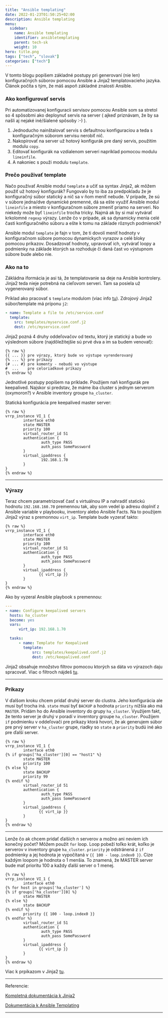 ```yaml
---
title: "Ansible templating"
date: 2022-01-23T01:50:25+02:00
description: Ansible templating
menu:
  sidebar:
    name: Ansible templating
    identifier: ansibletemplating
    parent: tech-sk
    weight: 10
hero: title.png
tags: ["tech", "slovak"]
categories: ["tech"]
---
```


V tomto blogu popíšem základné postupy pri generovaní (nie len) konfiguračných súborov pomocou Ansible a Jinja2 templatovacieho jazyka. Článok počíta s tým, že máš aspoň základné znalosti Ansible.

### Ako konfigurovať servis

Pri automatizovanej konfiguracii servisov pomocou Ansible som sa stretol so 4 spôsobmi ako deploynuť servis na server ( ajkeď priznávam, že by sa našli aj nejaké iné/šialené spôsoby :-) ).  

1. Jednoducho nainštalovať servis s defaultnou konfiguraciou a teda s konfiguračným súborom servisu nerobiť nič.
2. Nakopírovať na server už hotový konfigurák pre daný servis, použitím modulu `copy`.
3. Editovať konfigurák na vzdialenom serveri napríklad pomocou modulu `lineinfile`.
4. A nakoniec s použi modulu `template`.

### Prečo použivať template

Načo použivať Ansible modul `template` a učiť sa syntax Jinja2, ak môžem použiť už hotový konfigurák? Fungovalo by to iba za predpokladu že je konfiguračný súbor statický a nič sa v ňom meniť nebude. V prípade, že sú v súbore jedna/dve dynamické premenné, dá sa ešte využiť Ansible modul `lineinfile` a miesto v konfiguračnom súbore zmeniť priamo na serveri. No niekedy može byť `lineinfile` trocha tricky. Najmä ak by si mal vytvárať krkolomné `regexp` výrazy. Lenže čo v prípade, ak sa dynamicky menia celé časti konfiguračného súboru a ešte k tomu na základe rôznych podmienok?

Ansible modul `template` je fajn v tom, že ti dovolí meniť hodnoty v konfiguračnom súbore pomocou dynamickych vyrazov a celé bloky pomocou príkazov. Dosadzovať hodnoty, upravovať ich, vytvárať loopy a podmienky na základe ktorých sa rozhoduje či daná čast vo výstupnom súbore bude alebo nie.

### Ako na to

Zákládna iformácia je asi tá, že templatovanie sa deje na Ansible kontrolery. Jinja2 teda nieje potrebná na cieľovom serveri. Tam sa posiela už vygenerovaný súbor.

Príklad ako pracovať s `template` modulom (viac info [tu](https://docs.ansible.com/ansible/latest/modules/template_module.html)). Zdrojový Jinja2 súbor/template má príponu `j2`:

```yaml
- name: Template a file to /etc/service.conf
  template:
    src: templates/myservice.conf.j2
    dest: /etc/myservice.conf
```

Jinja2 pozná 4 druhy oddeľovačov od textu, ktorý je statický a bude vo výslednom súbore (najdôležitejšie sú prvé dva a im sa budem venovať):

```jinja
{% raw %}
{{ ... }} pre výrazy, ktorý bude vo výstupe vyrenderovaný
{% ... %} pre príkazy
{# ... #} pre komenty - nebudú vo výstupe
#  ...    pre celoriadkové príkazy
{% endraw %}
```

Jednotlivé postupy popíšem na príklade. Použijem naň konfigurák pre keepalived. Najskor si predstav, že máme iba cluster s jednym serverom (oxymoron?) v Ansible inventory groupe `ha_cluster`.

Statická konfigurácia pre keepalived master server:

```jinja
{% raw %}
vrrp_instance VI_1 {
        interface eth0
        state MASTER
        priority 100
        virtual_router_id 51
        authentication {
                auth_type PASS
                auth_pass SomePassword
        }
        virtual_ipaddress {
                192.168.1.70
        }
}
{% endraw %}
```

---

### Výrazy

Teraz chcem parametrizovať časť s virtuálnou IP a nahradiť statickú hodnotu `192.168.160.70` premennou tak, aby som vedel ip adresu doplniť z Ansible variable v playbooku, inventory alebo Ansible Facts. Na to použijem Jinja2 výraz s premonnou `virt_ip`. Template bude vyzerať takto:

```jinja
{% raw %}
vrrp_instance VI_1 {
        interface eth0
        state MASTER
        priority 100
        virtual_router_id 51
        authentication {
                auth_type PASS
                auth_pass SomePassword
        }
        virtual_ipaddress {
               {{ virt_ip }}
        }
}
{% endraw %}
```

Ako by vyzeral Ansible playbook s premennou:

```yaml
---
- name: Configure keepalived servers
  hosts: ha_cluster
  become: yes
  vars:
      virt_ip: 192.168.1.70

  tasks:
      - name: Template for Keepalived
        template:
            src: templates/keepalived.conf.j2
            dest: /etc/keepalived.conf
```

Jinja2 obsahuje množstvo filtrov pomocou ktorých sa dáta vo výrazoch daju spracovať. Viac o filtroch nájdeš [tu](https://docs.ansible.com/ansible/latest/user_guide/playbooks_filters.html#filters).

---

### Príkazy

V ďalšom kroku chcem pridať druhý server do clustra. Jeho konfigurácia ale musí byť trocha iná. `state` musí byť `BACKUP` a hodnota `priority` nižšia ako má `MASTER`. Pridám ho do Ansible inventory do grupy `ha_cluster`. Využijem fakt, že tento server je druhý v poradí v inverntory groupe `ha_cluster`. Použijem `if` podmienku v oddeľovači pre príkazy ktorá hovorí, že ak generujem súbor pre prvý server v `ha_cluster` grupe, riadky so `state` a `priority` budú iné ako pre ďalší server. 

```jinja
{% raw %}
vrrp_instance VI_1 {
        interface eth0
{% if groups['ha_cluster'][0] == "host1" %}
        state MASTER
        priority 100
{% else %}
        state BACKUP
        priority 99
{% endif %}
        virtual_router_id 51
        authentication {
                auth_type PASS
                auth_pass SomePassword
        }
        virtual_ipaddress {
               {{ virt_ip }}
        }
}
{% endraw %}
```

---

Lenže čo ak chcem pridať ďalších n serverov a možno ani neviem ich konečný počet? Môžem použit `for` loop. Loop pobeží toľko krát, koľko je serverov v inventory grupe `ha_cluster`. `priority` je odstránená z `if` podmienky a jej hodnota je vypočítaná v `{{ 100 - loop.index0 }}`. Cize každým loopom je hodnota o 1 menšia. To znamená, že MASTER server bude mať prioritu 100 a každy ďalší server o 1 menej.

```jinja
{% raw %}
vrrp_instance VI_1 {
        interface eth0
{% for host in groups['ha_cluster'] %}
{% if groups['ha_cluster'][0] %}
        state MASTER
{% else %}
        state BACKUP
{% endif %}
        priority {{ 100 - loop.index0 }}
{% endfor %}
        virtual_router_id 51
        authentication {
                auth_type PASS
                auth_pass SomePassword
        }
        virtual_ipaddress {
               {{ virt_ip }}
        }
}
{% endraw %}
```

Viac k prpíkazom v Jinja2 [tu](https://jinja.palletsprojects.com/en/2.11.x/templates/#list-of-control-structures).

---

Referencie:

[Kompletná dokumentácia k Jinja2](https://jinja.palletsprojects.com/en/2.11.x/templates)

[Dokumentácia k Ansible Templating](https://docs.ansible.com/ansible/latest/user_guide/playbooks_templating.html)

---
